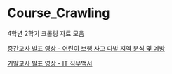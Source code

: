 # Course_Crawling

4학년 2학기 크롤링 자료 모음

[중간고사 발표 영상 - 어린이 보행 사고 다발 지역 분석 및 예방](https://youtu.be/kVQEOE7_WK0)

[기말고사 발표 영상 - IT 직무백서](https://youtu.be/u0a9tUvDh_w)
